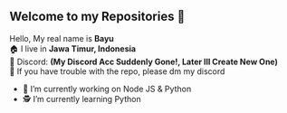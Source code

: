 ## Welcome to my Repositories 👋

Hello, My real name is **Bayu**
<br/>🏠 I live in **Jawa Timur, Indonesia**
<br/>👤 Discord: **(My Discord Acc Suddenly Gone!, Later Ill Create New One)**
<br/>📂 If you have trouble with the repo, please dm my discord
<br/>
 - 👷 I’m currently working on Node JS & Python
 - 🕵️ I’m currently learning Python
